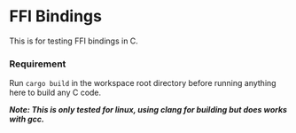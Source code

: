 # FFI Bindings

This is for testing FFI bindings in C. 

### Requirement

Run `cargo build` in the workspace root directory before running anything here to build any C code.

***Note: This is only tested for linux, using clang for building but does works with gcc.***

